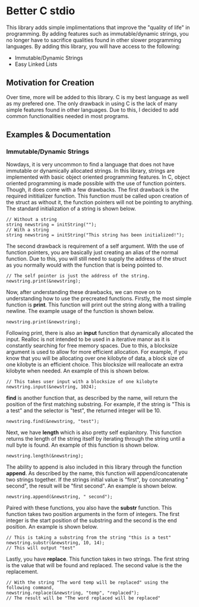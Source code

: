 # Better C stdio

This library adds simple implimentations that improve the "quality of life" in programming. By adding features such as immutable/dynamic strings, you no longer have to sacrifice qualities found in other slower programming languages. By adding this library, you will have access to the following:
- Immutable/Dynamic Strings
- Easy Linked Lists

  
## Motivation for Creation

Over time, more will be added to this library. C is my best language as well as my prefered one. The only drawback in using C is the lack of many simple features found in other languages. Due to this, I decided to add common functionalities needed in most programs.


## Examples & Documentation

### Immutable/Dynamic Strings

Nowdays, it is very uncommon to find a language that does not have immutable or dynamically allocated strings. In this library, strings are implemented with basic object oriented programming features. In C, object oriented programming is made possible with the use of function pointers. Though, it does come with a few drawbacks. 
The first drawback is the required inititializer function. This function must be called upon creation of the struct as without it, the function pointers will not be pointing to anything. The standard initialization of a string is shown below.
```
// Without a string
string newstring = initString("");
// With a string
string newstring = initString("This string has been initialized!");
```

The second drawback is requirement of a self argument. With the use of function pointers, you are basically just creating an alias of the normal function. Due to this, you will still need to supply the address of the struct as you normally would with the function that is being pointed to.
```
// The self pointer is just the address of the string.
newstring.print(&newstring);
```

Now, after understanding these drawbacks, we can move on to understanding how to use the precreated functions. Firstly, the most simple function is **print**. This function will print out the string along with a trailing newline. The example usage of the function is shown below.
```
newstring.print(&newstring);
```

Following print, there is also an **input** function that dynamically allocated the input. Realloc is not intended to be used in a iterative manor as it is constantly searching for free memory spaces. Due to this, a blocksize argument is used to allow for more efficient allocation. For example, if you know that you will be allocating over one kilobyte of data, a block size of one kilobyte is an efficient choice. This blocksize will reallocate an extra kilobyte when needed. An example of this is shown below.
```
// This takes user input with a blocksize of one kilobyte
newstring.input(&newstring, 1024);
```

**find** is another function that, as described by the name, will return the position of the first matching substring. For example, if the string is "This is a test" and the selector is "test", the returned integer will be 10.
```
newstring.find(&newstring, "test");
```

Next, we have **length** which is also pretty self explanitory. This function returns the length of the string itself by iterating through the string until a null byte is found. An example of this function is shown below.
```
newstring.length(&newstring);
```

The ability to append is also included in this library through the function **append**. As described by the name, this function will append/concatenate two strings together. If the strings initial value is "first", by concatenating " second", the result will be "first second". An example is shown below.
```
newstring.append(&newstring, " second");
```

Paired with these functions, you also have the **substr** function. This function takes two position arguments in the form of integers. The first integer is the start position of the substring and the second is the end position. An example is shown below.
```
// This is taking a substring from the string "this is a test"
newstring.substr(&newstring, 10, 14);
// This will output "test"
```

Lastly, you have **replace**. This function takes in two strings. The first string is the value that will be found and replaced. The second value is the the replacement.
```
// With the string "The word temp will be replaced" using the following command,
newstring.replace(&newstring, "temp", "replaced");
// The result will be "The word replaced will be replaced"
```
